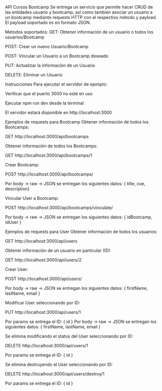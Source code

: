 API Cursos Bootcamp
Se entrega un servicio que permite hacer CRUD de las entidades usuario y bootcamp, así como también asociar un usuario a un bootcamp mediante requests HTTP con el respectivo método y payload. El payload soportado es en formato JSON.

Metodos soportados:
GET: Obtener información de un usuario o todos los usuarios/Bootcamp

POST: Crear un nuevo Usuario/Bootcamp

POST: Vincular un Usuario a un Bootcamp deseado

PUT: Actualizar la información de un Usuario

DELETE: Eliminar un Usuario

Instrucciones
Para ejecutar el servidor de ejemplo:

Verificar que el puerto 3000 no esté en uso

Ejecutar npm run dev desde la terminal

El servidor estará disponible en http://localhost:3000

Ejemplos de requests para Bootcamp
Obtener información de todos los Bootcamps:

GET http://localhost:3000/api/bootcamps

Obtener información de todos los Bootcamps:

GET http://localhost:3000/api/bootcamps/1

Crear Bootcamp:

POST http://localhost:3000/api/bootcamps/

Por body -> raw -> JSON se entregan los siguientes datos: { title, cue, description}

Vincular User a Bootcamp:

POST http://localhost:3000/api/bootcamps/vinculate/

Por body -> raw -> JSON se entregan los siguientes datos: { idBootcamp, idUser }

Ejemplos de requests para User
Obtener información de todos los usuarios:

GET http://localhost:3000/api/users

Obtener información de un usuario en particular (ID)

GET http://localhost:3000/api/users/2

Crear User:

POST http://localhost:3000/api/users/

Por body -> raw -> JSON se entregan los siguientes datos: { firstName, lastName, email }

Modificar User seleccionando por ID:

PUT http://localhost:3000/api/users/1

Por params se entrega el ID: { id } Por body -> raw -> JSON se entregan los siguientes datos: { firstName, lastName, email }

Se elimina modificando el status del User seleccionando por ID:

DELETE http://localhost:3000/api/users/1

Por params se entrega el ID: { id }

Se elimina destruyendo el User seleccionando por ID:

DELETE http://localhost:3000/api/users/destroy/1

Por params se entrega el ID: { id }